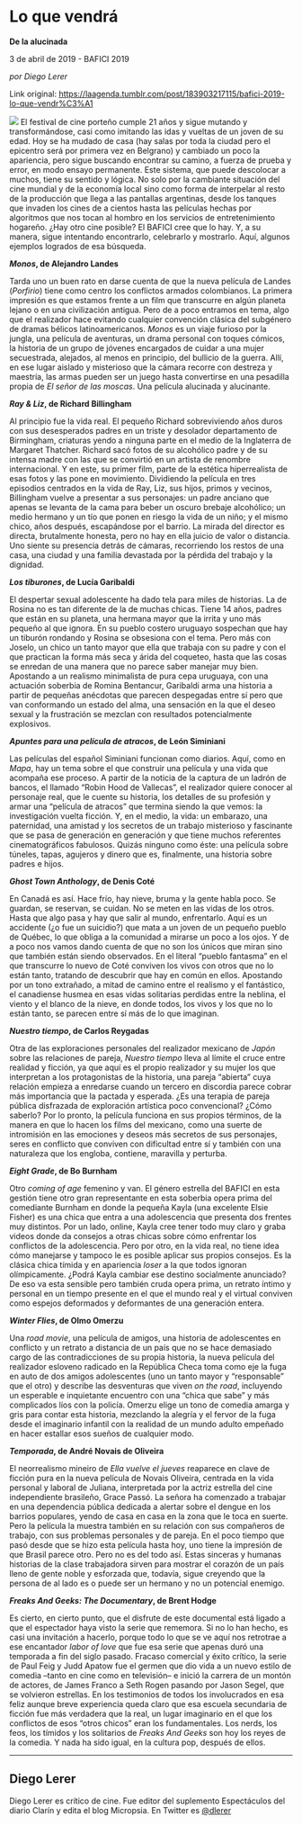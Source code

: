 # Lo que vendrá

**De la alucinada**

3 de abril de 2019 - BAFICI 2019

_por Diego Lerer_

Link original: https://laagenda.tumblr.com/post/183903217115/bafici-2019-lo-que-vendr%C3%A1

![](https://64.media.tumblr.com/ea70931e51296b1941099bccaf456d74/a823440d825d3b58-3e/s500x750/b9460cdad6d8b08e79852b1b87459b299c40a4a5.jpg)
El festival de cine porteño cumple 21 años y sigue mutando y transformándose, casi como imitando las idas y vueltas de un joven de su edad. Hoy se ha mudado de casa (hay salas por toda la ciudad pero el epicentro será por primera vez en Belgrano) y cambiado un poco la apariencia, pero sigue buscando encontrar su camino, a fuerza de prueba y error, en modo ensayo permanente. Este sistema, que puede descolocar a muchos, tiene su sentido y lógica. No solo por la cambiante situación del cine mundial y de la economía local sino como forma de interpelar al resto de la producción que llega a las pantallas argentinas, desde los tanques que invaden los cines de a cientos hasta las películas hechas por algoritmos que nos tocan al hombro en los servicios de entretenimiento hogareño. ¿Hay otro cine posible? El BAFICI cree que lo hay. Y, a su manera, sigue intentando encontrarlo, celebrarlo y mostrarlo. Aquí, algunos ejemplos logrados de esa búsqueda.

***Monos*, de Alejandro Landes**  

Tarda uno un buen rato en darse cuenta de que la nueva película de Landes (*Porfirio*) tiene como centro los conflictos armados colombianos. La primera impresión es que estamos frente a un film que transcurre en algún planeta lejano o en una civilización antigua. Pero de a poco entramos en tema, algo que el realizador hace evitando cualquier convención clásica del subgénero de dramas bélicos latinoamericanos. *Monos* es un viaje furioso por la jungla, una película de aventuras, un drama personal con toques cómicos, la historia de un grupo de jóvenes encargados de cuidar a una mujer secuestrada, alejados, al menos en principio, del bullicio de la guerra. Allí, en ese lugar aislado y misterioso que la cámara recorre con destreza y maestría, las armas pueden ser un juego hasta convertirse en una pesadilla propia de *El señor de las moscas*. Una película alucinada y alucinante.

***Ray & Liz*, de Richard Billingham**  

Al principio fue la vida real. El pequeño Richard sobreviviendo años duros con sus desesperados padres en un triste y desolador departamento de Birmingham, criaturas yendo a ninguna parte en el medio de la Inglaterra de Margaret Thatcher. Richard sacó fotos de su alcohólico padre y de su intensa madre con las que se convirtió en un artista de renombre internacional. Y en este, su primer film, parte de la estética hiperrealista de esas fotos y las pone en movimiento. Dividiendo la película en tres episodios centrados en la vida de Ray, Liz, sus hijos, primos y vecinos, Billingham vuelve a presentar a sus personajes: un padre anciano que apenas se levanta de la cama para beber un oscuro brebaje alcohólico; un medio hermano y un tío que ponen en riesgo la vida de un niño; y el mismo chico, años después, escapándose por el barrio. La mirada del director es directa, brutalmente honesta, pero no hay en ella juicio de valor o distancia. Uno siente su presencia detrás de cámaras, recorriendo los restos de una casa, una ciudad y una familia devastada por la pérdida del trabajo y la dignidad.

***Los tiburones*, de Lucía Garibaldi**  

El despertar sexual adolescente ha dado tela para miles de historias. La de Rosina no es tan diferente de la de muchas chicas. Tiene 14 años, padres que están en su planeta, una hermana mayor que la irrita y uno más pequeño al que ignora. En su pueblo costero uruguayo sospechan que hay un tiburón rondando y Rosina se obsesiona con el tema. Pero más con Joselo, un chico un tanto mayor que ella que trabaja con su padre y con el que practican la forma más seca y árida del coqueteo, hasta que las cosas se enredan de una manera que no parece saber manejar muy bien. Apostando a un realismo minimalista de pura cepa uruguaya, con una actuación soberbia de Romina Bentancur, Garibaldi arma una historia a partir de pequeñas anécdotas que parecen despegadas entre sí pero que van conformando un estado del alma, una sensación en la que el deseo sexual y la frustración se mezclan con resultados potencialmente explosivos.

***Apuntes para una película de atracos*, de León Siminiani**  

Las películas del español Siminiani funcionan como diarios. Aquí, como en *Mapa*, hay un tema sobre el que construir una película y una vida que acompaña ese proceso. A partir de la noticia de la captura de un ladrón de bancos, el llamado “Robin Hood de Vallecas”, el realizador quiere conocer al personaje real, que le cuente su historia, los detalles de su profesión y armar una “película de atracos” que termina siendo la que vemos: la investigación vuelta ficción. Y, en el medio, la vida: un embarazo, una paternidad, una amistad y los secretos de un trabajo misterioso y fascinante que se pasa de generación en generación y que tiene muchos referentes cinematográficos fabulosos. Quizás ninguno como éste: una película sobre túneles, tapas, agujeros y dinero que es, finalmente, una historia sobre padres e hijos.

***Ghost Town Anthology*, de Denis Coté**  

En Canadá es así. Hace frío, hay nieve, bruma y la gente habla poco. Se guardan, se reservan, se cuidan. No se meten en las vidas de los otros. Hasta que algo pasa y hay que salir al mundo, enfrentarlo. Aquí es un accidente (¿o fue un suicidio?) que mata a un joven de un pequeño pueblo de Québec, lo que obliga a la comunidad a mirarse un poco a los ojos. Y de a poco nos vamos dando cuenta de que no son los únicos que miran sino que también están siendo observados. En el literal “pueblo fantasma” en el que transcurre lo nuevo de Coté conviven los vivos con otros que no lo están tanto, tratando de descubrir que hay en común en ellos. Apostando por un tono extrañado, a mitad de camino entre el realismo y el fantástico, el canadiense husmea en esas vidas solitarias perdidas entre la neblina, el viento y el blanco de la nieve, en donde todos, los vivos y los que no lo están tanto, se parecen entre sí más de lo que imaginan.

***Nuestro tiempo*, de Carlos Reygadas**  

Otra de las exploraciones personales del realizador mexicano de *Japón* sobre las relaciones de pareja, *Nuestro tiempo* lleva al límite el cruce entre realidad y ficción, ya que aquí es el propio realizador y su mujer los que interpretan a los protagonistas de la historia, una pareja “abierta” cuya relación empieza a enredarse cuando un tercero en discordia parece cobrar más importancia que la pactada y esperada. ¿Es una terapia de pareja pública disfrazada de exploración artística poco convencional? ¿Cómo saberlo? Por lo pronto, la película funciona en sus propios términos, de la manera en que lo hacen los films del mexicano, como una suerte de intromisión en las emociones y deseos más secretos de sus personajes, seres en conflicto que conviven con dificultad entre sí y también con una naturaleza que los engloba, contiene, maravilla y perturba.

***Eight Grade*, de Bo Burnham**  

Otro *coming of age* femenino y van. El género estrella del BAFICI en esta gestión tiene otro gran representante en esta soberbia opera prima del comediante Burnham en donde la pequeña Kayla (una excelente Elsie Fisher) es una chica que entra a una adolescencia que presenta dos frentes muy distintos. Por un lado, online, Kayla cree tener todo muy claro y graba videos donde da consejos a otras chicas sobre cómo enfrentar los conflictos de la adolescencia. Pero por otro, en la vida real, no tiene idea cómo manejarse y tampoco le es posible aplicar sus propios consejos. Es la clásica chica tímida y en apariencia *loser* a la que todos ignoran olímpicamente. ¿Podrá Kayla cambiar ese destino socialmente anunciado? De eso va esta sensible pero también cruda opera prima, un retrato íntimo y personal en un tiempo presente en el que el mundo real y el virtual conviven como espejos deformados y deformantes de una generación entera.

***Winter Flies*, de Olmo Omerzu**  

Una *road movie*, una película de amigos, una historia de adolescentes en conflicto y un retrato a distancia de un país que no se hace demasiado cargo de las contradicciones de su propia historia, la nueva película del realizador esloveno radicado en la República Checa toma como eje la fuga en auto de dos amigos adolescentes (uno un tanto mayor y “responsable” que el otro) y describe las desventuras que viven *on the road*, incluyendo un esperable e inquietante encuentro con una “chica que sabe” y más complicados líos con la policía. Omerzu elige un tono de comedia amarga y gris para contar esta historia, mezclando la alegría y el fervor de la fuga desde el imaginario infantil con la realidad de un mundo adulto empeñado en hacer estallar esos sueños de cualquier modo.

***Temporada*, de André Novais de Oliveira**  

El neorrealismo mineiro de *Ella vuelve el jueves* reaparece en clave de ficción pura en la nueva película de Novais Oliveira, centrada en la vida personal y laboral de Juliana, interpretada por la actriz estrella del cine independiente brasileño, Grace Passó. La señora ha comenzado a trabajar en una dependencia pública dedicada a alertar sobre el dengue en los barrios populares, yendo de casa en casa en la zona que le toca en suerte. Pero la película la muestra también en su relación con sus compañeros de trabajo, con sus problemas personales y de pareja. En el poco tiempo que pasó desde que se hizo esta película hasta hoy, uno tiene la impresión de que Brasil parece otro. Pero no es del todo así. Estas sinceras y humanas historias de la clase trabajadora sirven para mostrar el corazón de un país lleno de gente noble y esforzada que, todavía, sigue creyendo que la persona de al lado es o puede ser un hermano y no un potencial enemigo.

***Freaks And Geeks: The Documentary*, de Brent Hodge**  

Es cierto, en cierto punto, que el disfrute de este documental está ligado a que el espectador haya visto la serie que rememora. Si no lo han hecho, es casi una invitación a hacerlo, porque todo lo que se ve aquí nos retrotrae a ese encantador *labor of love* que fue esa serie que apenas duró una temporada a fin del siglo pasado. Fracaso comercial y éxito crítico, la serie de Paul Feig y Judd Apatow fue el germen que dio vida a un nuevo estilo de comedia –tanto en cine como en televisión– e inició la carrera de un montón de actores, de James Franco a Seth Rogen pasando por Jason Segel, que se volvieron estrellas. En los testimonios de todos los involucrados en esa feliz aunque breve experiencia queda claro que esa escuela secundaria de ficción fue más verdadera que la real, un lugar imaginario en el que los conflictos de esos “otros chicos” eran los fundamentales. Los nerds, los feos, los tímidos y los solitarios de *Freaks And Geeks* son hoy los reyes de la comedia. Y nada ha sido igual, en la cultura pop, después de ellos.

  




---

Diego Lerer
-----------

 Diego Lerer es crítico de cine. Fue editor del suplemento Espectáculos del diario Clarín y edita el blog Micropsia. En Twitter es [@dlerer](https://twitter.com/dlerer) 

